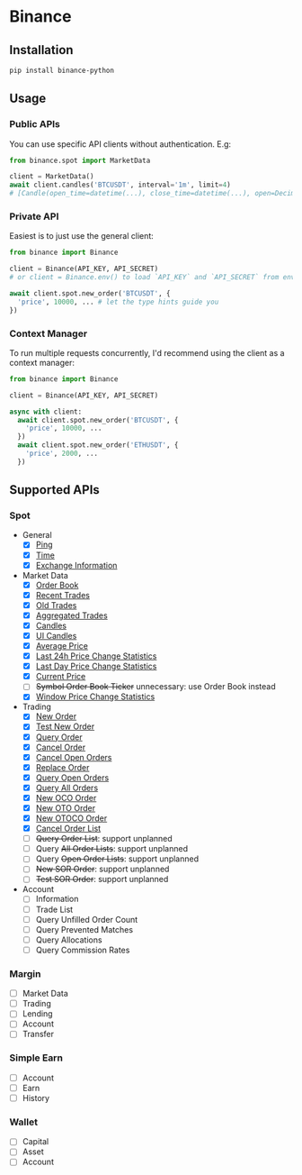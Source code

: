 # Binance

## Installation

```bash
pip install binance-python
```

## Usage

### Public APIs

You can use specific API clients without authentication. E.g:

```python
from binance.spot import MarketData

client = MarketData()
await client.candles('BTCUSDT', interval='1m', limit=4)
# [Candle(open_time=datetime(...), close_time=datetime(...), open=Decimal('93970.04000000'), ...), ...]
```

### Private API

Easiest is to just use the general client:

```python
from binance import Binance

client = Binance(API_KEY, API_SECRET)
# or client = Binance.env() to load `API_KEY` and `API_SECRET` from environment variables or a .env file

await client.spot.new_order('BTCUSDT', {
  'price', 10000, ... # let the type hints guide you
})
```

### Context Manager

To run multiple requests concurrently, I'd recommend using the client as a context manager:

```python
from binance import Binance

client = Binance(API_KEY, API_SECRET)

async with client:
  await client.spot.new_order('BTCUSDT', {
    'price', 10000, ...
  })
  await client.spot.new_order('ETHUSDT', {
    'price', 2000, ...
  })
```


## Supported APIs

### Spot
- General
  - [x] [Ping](binance/src/binance/spot/general/_ping.py)
  - [x] [Time](binance/src/binance/spot/general/_time.py)
  - [x] [Exchange Information](binance/src/binance/spot/general/_info.py)
- Market Data
  - [x] [Order Book](binance/src/binance/spot/data/_order_book.py)
  - [x] [Recent Trades](binance/src/binance/spot/data/_trades_recent.py)
  - [x] [Old Trades](binance/src/binance/spot/data/_trades_old.py)
  - [x] [Aggregated Trades](binance/src/binance/spot/data/_trades_agg.py)
  - [x] [Candles](binance/src/binance/spot/data/_candles.py)
  - [x] [UI Candles](binance/src/binance/spot/data/_candles_ui.py)
  - [x] [Average Price](binance/src/binance/spot/data/_avg_price.py)
  - [x] [Last 24h Price Change Statistics](binance/src/binance/spot/data/_stats_24h.py)
  - [x] [Last Day Price Change Statistics](binance/src/binance/spot/data/_stats_day.py)
  - [x] [Current Price](binance/src/binance/spot/data/_price.py)
  - [ ] ~~Symbol Order Book Ticker~~ unnecessary: use Order Book instead
  - [x] [Window Price Change Statistics](binance/src/binance/spot/data/_stats.py)
- Trading
  - [x] [New Order](binance/src/binance/spot/trading/_new_order.py)
  - [x] [Test New Order](binance/src/binance/spot/trading/_test_order.py)
  - [x] [Query Order](binance/src/binance/spot/trading/_query_order.py)
  - [x] [Cancel Order](binance/src/binance/spot/trading/_cancel_order.py)
  - [x] [Cancel Open Orders](binance/src/binance/spot/trading/_cancel_open_orders.py)
  - [x] [Replace Order](binance/src/binance/spot/trading/_replace_order.py)
  - [x] [Query Open Orders](binance/src/binance/spot/trading/_query_open_orders.py)
  - [x] [Query All Orders](binance/src/binance/spot/trading/_query_all_orders.py.py)
  - [x] [New OCO Order](binance/src/binance/spot/trading/_oco_order.py)
  - [x] [New OTO Order](binance/src/binance/spot/trading/_oto_order.py)
  - [x] [New OTOCO Order](binance/src/binance/spot/trading/_otoco_order.py)
  - [x] [Cancel Order List](binance/src/binance/spot/trading/_cancel_order_list.py)
  - [ ] ~~Query Order List~~: support unplanned
  - [ ] Query ~~All Order Lists~~: support unplanned
  - [ ] Query ~~Open Order Lists~~: support unplanned
  - [ ] ~~New SOR Order~~: support unplanned
  - [ ] ~~Test SOR Order~~: support unplanned
- Account
  - [ ] Information
  - [ ] Trade List
  - [ ] Query Unfilled Order Count
  - [ ] Query Prevented Matches
  - [ ] Query Allocations
  - [ ] Query Commission Rates

### Margin
- [ ] Market Data
- [ ] Trading
- [ ] Lending
- [ ] Account
- [ ] Transfer

### Simple Earn
- [ ] Account
- [ ] Earn
- [ ] History

### Wallet
- [ ] Capital
- [ ] Asset
- [ ] Account